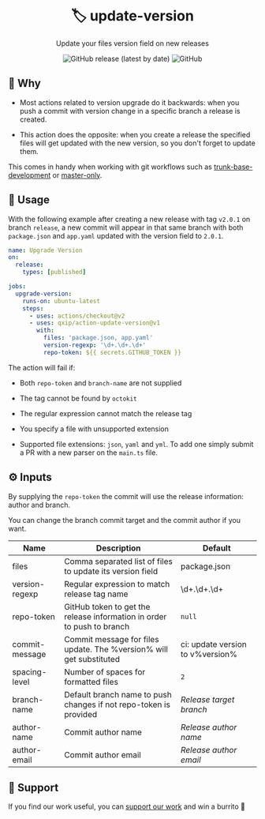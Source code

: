<div align="center">
   <h1>🏷 update-version</h1>
   <p>Update your files version field on new releases</p>
   <p align="center">
    <img alt="GitHub release (latest by date)" src="https://img.shields.io/github/v/release/qxip/action-update-version">
    <img alt="GitHub" src="https://img.shields.io/github/license/qxip/action-update-version">
   </p>
</div>

## 🧠 Why

- Most actions related to version upgrade do it backwards:
when you push a commit with version change in a specific branch a release is created.

- This action does the opposite: when you create a release the
specified files will get updated with the new version, so you don't forget to update them.

This comes in handy when working with git workflows such as [trunk-base-development](https://trunkbaseddevelopment.com/) or [master-only](https://www.youtube.com/watch?v=MWz-9uyHP4s).

## 🚀 Usage

With the following example after creating a new release with tag `v2.0.1` on branch `release`,
a new commit will appear in that same branch with both `package.json` and `app.yaml` updated
with the version field to `2.0.1`.

```yaml
name: Upgrade Version
on:
  release:
    types: [published]

jobs:
  upgrade-version:
    runs-on: ubuntu-latest
    steps:
      - uses: actions/checkout@v2
      - uses: qxip/action-update-version@v1
        with:
          files: 'package.json, app.yaml'
          version-regexp: '\d+.\d+.\d+'
          repo-token: ${{ secrets.GITHUB_TOKEN }}
```

The action will fail if:
- Both `repo-token` and `branch-name` are not supplied
- The tag cannot be found by `octokit`
- The regular expression cannot match the release tag
- You specify a file with unsupported extension

- Supported file extensions: `json`, `yaml` and `yml`. To add one simply submit a PR with a new parser on the `main.ts` file.

## ⚙ Inputs

By supplying the `repo-token` the commit will use the release information: author and branch.

You can change the branch commit target and the commit author if you want.

**Name**|**Description**|**Default**
-----|-----|-----
files|Comma separated list of files to update its version field|package.json
version-regexp|Regular expression to match release tag name|\d+.\d+.\d+
repo-token|GitHub token to get the release information in order to push to branch|`null` 
commit-message|Commit message for files update. The %version% will get substituted|ci: update version to v%version%
spacing-level|Number of spaces for formatted files|`2`
branch-name|Default branch name to push changes if not repo-token is provided|*Release target branch* 
author-name|Commit author name|*Release author name* 
author-email|Commit author email|*Release author email* 

## 👋 Support

If you find our work useful, you can [support our work](https://github.com/sponsors/qxip) and win a burrito 🌯
